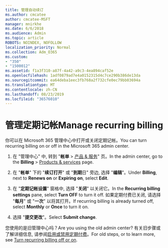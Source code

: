```yaml
---
title: 管理自动续订
ms.author: cmcatee
author: cmcatee-MSFT
manager: mnirkhe
ms.date: 6/6/2018
ms.audience: Admin
ms.topic: article
ROBOTS: NOINDEX, NOFOLLOW
localization_priority: Normal
ms.collection: Adm_O365
ms.custom:
- "350"
- "1500012"
ms.assetid: f1a3f310-a87f-4a42-a9c3-4ea894caf52e
ms.openlocfilehash: 1adf0879ad7e4a0152315d4c7ce290b386de13da
ms.sourcegitcommit: ea64deba1eec3fb768a2f732cfe0ec79bb03694a
ms.translationtype: MT
ms.contentlocale: zh-CN
ms.lasthandoff: 08/23/2019
ms.locfileid: "36576010"
---
```

# <a name="manage-recurring-billing"></a><span data-ttu-id="9dad8-102">管理定期记帐</span><span class="sxs-lookup"><span data-stu-id="9dad8-102">Manage recurring billing</span></span>

<span data-ttu-id="9dad8-103">你可以在 Microsoft 365 管理中心中打开或关闭定期记帐。</span><span class="sxs-lookup"><span data-stu-id="9dad8-103">You can turn recurring billing on or off in the Microsoft 365 admin center.</span></span>
  
1. <span data-ttu-id="9dad8-104">在 "管理中心" 中, 转到 "**帐单** \> [产品 & 服务](https://go.microsoft.com/fwlink/p/?linkid=842054)" 页。</span><span class="sxs-lookup"><span data-stu-id="9dad8-104">In the admin center, go to the **Billing** \> [Products & services](https://go.microsoft.com/fwlink/p/?linkid=842054) page.</span></span>

2. <span data-ttu-id="9dad8-105">在 "**帐单**" 下的 "**续订打开**" 或 "**到期**日" 旁边, 选择 "**编辑**"。</span><span class="sxs-lookup"><span data-stu-id="9dad8-105">Under **Billing**, next to **Renews on** or **Expiring on**, select **Edit**.</span></span>

3. <span data-ttu-id="9dad8-106">在 "**定期记帐设置**" 窗格中, 选择 "**关闭**" 以关闭它。</span><span class="sxs-lookup"><span data-stu-id="9dad8-106">In the **Recurring billing settings** pane, select **Turn OFF** to turn it off.</span></span> <span data-ttu-id="9dad8-107">如果定期付费已关闭, 请选择 "**每月**" 或 "**一次**" 以将其打开。</span><span class="sxs-lookup"><span data-stu-id="9dad8-107">If recurring billing is already turned off, select **Monthly** or **Once** to turn it on.</span></span>

4. <span data-ttu-id="9dad8-108">选择 "**提交更改**"。</span><span class="sxs-lookup"><span data-stu-id="9dad8-108">Select **Submit change**.</span></span>

<span data-ttu-id="9dad8-109">您使用的是旧管理中心吗？</span><span class="sxs-lookup"><span data-stu-id="9dad8-109">Are you using the old admin center?</span></span> <span data-ttu-id="9dad8-110">有关旧步骤或了解详细信息, 请参阅[启用或禁用定期付费](https://docs.microsoft.com/office365/admin/subscriptions-and-billing/renew-your-subscription?view=o365-worldwide#turn-recurring-billing-off-or-on)。</span><span class="sxs-lookup"><span data-stu-id="9dad8-110">For old steps, or to learn more, see [Turn recurring billing off or on](https://docs.microsoft.com/office365/admin/subscriptions-and-billing/renew-your-subscription?view=o365-worldwide#turn-recurring-billing-off-or-on).</span></span>
